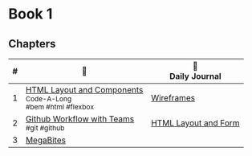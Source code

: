 # Book 1

## Chapters

| # | 🚙 | 📔 <br/> Daily Journal |
|--|--|---|
| 1 | [HTML Layout and Components](./chapters/HTML_LAYOUT_COMPONENTS.md) <br/> <small>Code-A-Long</small> <br/><sub style="font-size:0.85rem;">#bem #html #flexbox</sub> | [Wireframes](./chapters/DAILY_JOURNAL_WIREFRAME.md) |
| 2 | [Github Workflow with Teams](./chapters/GIT_WORKFLOW.md) <br/> <sub style="font-size:0.85rem;">#git #github</sub> | [HTML Layout and Form](./chapters/DAILY_JOURNAL_STATIC_LAYOUT.md) |
| 3 | [MegaBites](https://github.com/NSS-Day-Cohort-55/MegaBites) | |
